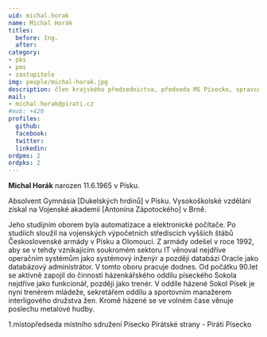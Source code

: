 ```yaml
---
uid: michal.horak
name: Michal Horák
titles:
  before: Ing.
  after:
category:
- pks
- pms
- zastupitele
img: people/michal-horak.jpg
description: člen krajského předsednictva, předseda MS Písecko, spravce databáze, trenér házené
mail:
- michal.horak@pirati.cz
#mob: +420
profiles:
  github:
  facebook:				
  twitter:
  linkedin:
ordpms: 2
ordpks: 2  
---
```


**Michal Horák** narozen 11.6.1965 v Písku.

Absolvent Gymnásia [Dukelských hrdinů] v Písku. Vysokoškolské vzdělání získal na Vojenské akademii [Antonína Zápotockého] v Brně.

Jeho studijním oborem byla automatizace a elektronické počítače. Po studiích sloužil na vojenských výpočetních střediscích vyšších štábů Československé armády v Písku a Olomouci. Z armády odešel v roce 1992, aby se v tehdy vznikajícím soukromém sektoru IT věnoval nejdříve operačním systémům jako systémový inženýr a později databázi Oracle jako databázový administrátor. V tomto oboru pracuje dodnes. Od počátku 90.let se aktivně zapojil do činnosti házenkářského oddílu píseckého Sokola nejdříve jako funkcionář, později jako trenér. V oddíle házené Sokol Písek je nyní trenérem mládeže, sekretářem oddílu a sportovním manažerem interligového družstva žen. Kromě házené se ve volném čase věnuje poslechu metalové hudby.

1.místopředseda místního sdružení Písecko Pirátské strany - Piráti Písecko
